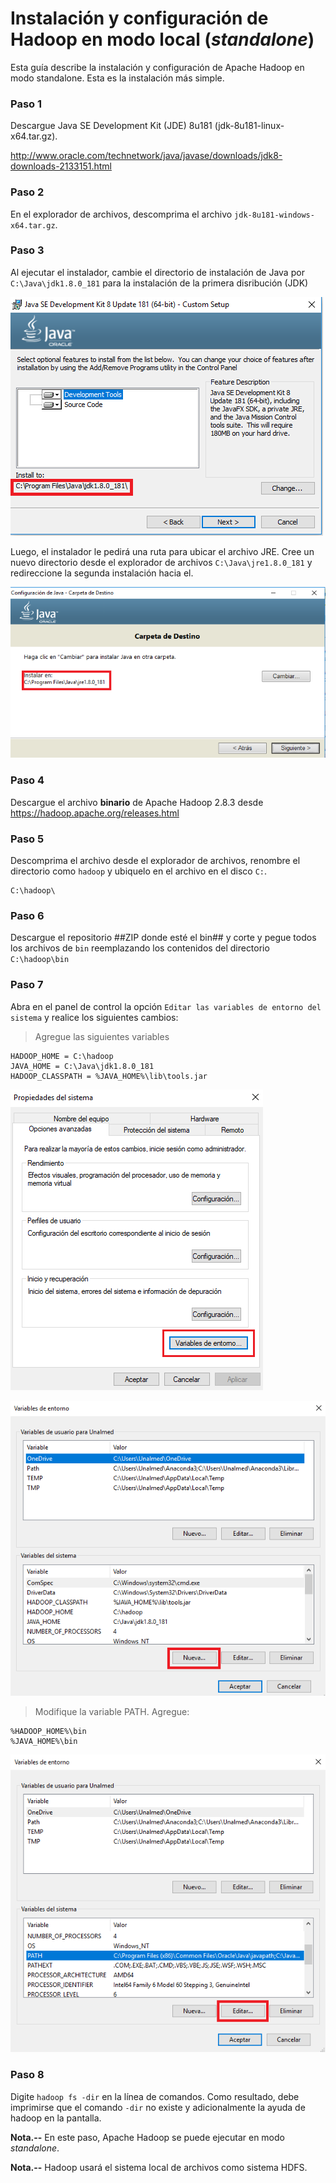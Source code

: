 # Instalación y configuración de Hadoop en modo local (*standalone*)


Esta guía describe la instalación y configuración  de Apache Hadoop en modo standalone. 
Esta es la instalación más simple.


### Paso 1

Descargue Java SE Development Kit (JDE) 8u181 (jdk-8u181-linux-x64.tar.gz). 

http://www.oracle.com/technetwork/java/javase/downloads/jdk8-downloads-2133151.html


### Paso 2

En el explorador de archivos, descomprima el archivo `jdk-8u181-windows-x64.tar.gz`.


### Paso 3

Al ejecutar el instalador, cambie el directorio de instalación de Java por `C:\Java\jdk1.8.0_181` para la instalación de la primera disribución (JDK)

![alt](images/wdw-java-dir.PNG)

Luego, el instalador le pedirá una ruta para ubicar el archivo JRE. Cree un nuevo directorio desde el explorador de archivos `C:\Java\jre1.8.0_181` y redireccione la segunda instalación hacia el.

![alt](images/wdw-java-dir2.PNG)


### Paso 4 

Descargue el archivo **binario** de Apache Hadoop 2.8.3 desde https://hadoop.apache.org/releases.html


### Paso 5

Descomprima el archivo desde el explorador de archivos, renombre el directorio como `hadoop` y ubiquelo en el archivo en el disco `C:`.

    C:\hadoop\
    

### Paso 6

Descargue el repositorio ##ZIP donde esté el bin## y corte y pegue todos los archivos de  `bin` reemplazando los contenidos del directorio `C:\hadoop\bin`

### Paso 7

Abra en el panel de control la opción  `Editar las variables de entorno del sistema` y realice los siguientes cambios:

> Agregue las siguientes variables

    HADOOP_HOME = C:\hadoop
    JAVA_HOME = C:\Java\jdk1.8.0_181
    HADOOP_CLASSPATH = %JAVA_HOME%\lib\tools.jar
    
![alt](images/var-1.png)

![alt](images/var-2.PNG)
    
> Modifique la variable PATH. Agregue:

    %HADOOP_HOME%\bin
    %JAVA_HOME%\bin

![alt](images/var-3.PNG)


### Paso 8

Digite `hadoop fs -dir` en la línea de comandos. 
Como resultado, debe imprimirse que el comando `-dir` no existe y adicionalmente la ayuda de hadoop en la pantalla.


**Nota.--** En este paso, Apache Hadoop se puede ejecutar en modo *standalone*.

**Nota.--** Hadoop usará el sistema local de archivos como sistema HDFS.
